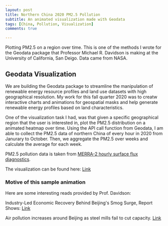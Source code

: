 ```yaml
---
layout: post
title: Northern China 2020 PM2.5 Pollution
subtitle: An animated visualization made with Geodata
tags: [China, Pollution, Visualization]
comments: true

---
```


Plotting PM2.5 on a region over time. This is one of the methods I wrote for the Geodata package that Professor Michael R. Davidson is making at the University of California, San Deigo. Data came from NASA.

## Geodata Visualization

We are building the Geodata package to streamline the manipulation of renewable energy resource profiles and land use datasets with high geographical resolution. My work for this fall quarter 2020 was to creatw interactive charts and animations for geospatial masks and help generate renewable energy profiles based on land characteristics.

One of the visualization task I had, was that given a specific geographical region that the user is interested in, plot the PM2.5 distribution on a animated heatmap over time. Using the API call function from Geodata, I am able to collect the PM2.5 data of northern China of every hour in 2020 from Janurary to October. Then, we aggregate the PM2.5 over weeks and calculate the average for each week.

PM2.5 pollution data is taken from [MERRA-2 hourly surface flux diagnostics](https://disc.gsfc.nasa.gov/datasets/M2T1NXFLX_5.12.4/summary).

The visualization can be found here: [Link](https://mdavidson.org/geodata-viz/2020-12-07-northern-china-2020-pm25-pollution/#pm25-fine-particulate-matter-pollution-over-northern-china-in-2020)

### Motive of this sample animation

Here are some interesting reads provided by Prof. Davidson:

Industry-Led Economic Recovery Behind Beijing's Smog Surge, Report Shows: [Link](https://www.caixinglobal.com/2020-12-03/industry-led-economic-recovery-behind-beijings-smog-surge-report-shows-101635388.html)

Air pollution increases around Beijing as steel mills fail to cut capacity. [Link](https://energyandcleanair.org/wp/wp-content/uploads/2020/12/CREA_-Air-pollution-increases-around-Beijing-as-steel-mills-fail-to-cut-capacity.pdf)
